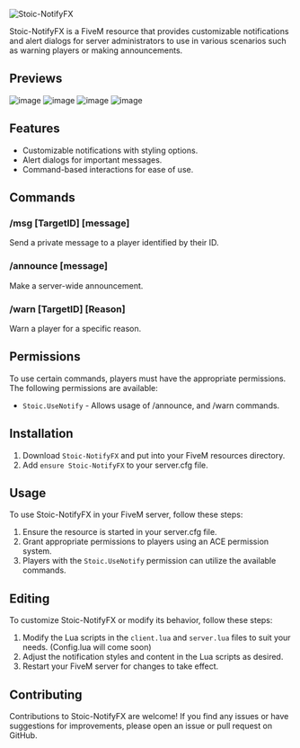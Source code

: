
![Stoic-NotifyFX](https://github.com/TheStoicBear/Stoic-NotifyFX/assets/112611821/cdad91c3-5f16-4247-b1f2-7fc69812e4a7)

Stoic-NotifyFX is a FiveM resource that provides customizable notifications and alert dialogs for server administrators to use in various scenarios such as warning players or making announcements.


## Previews
![image](https://github.com/TheStoicBear/Stoic-NotifyFX/assets/112611821/7a73f0ae-1a69-48b4-ba03-d63708b2f1d3)
![image](https://github.com/TheStoicBear/Stoic-NotifyFX/assets/112611821/1620ee76-9c01-450c-bcbe-20fab5199673)
![image](https://github.com/TheStoicBear/Stoic-NotifyFX/assets/112611821/b62b2fe9-b86d-4a83-8589-e720bc185d6b)
![image](https://github.com/TheStoicBear/Stoic-NotifyFX/assets/112611821/4cd03bd8-a32e-4c1a-b7bd-5de37fbc5d7d)




## Features

- Customizable notifications with styling options.
- Alert dialogs for important messages.
- Command-based interactions for ease of use.

## Commands

### /msg [TargetID] [message]
Send a private message to a player identified by their ID.

### /announce [message]
Make a server-wide announcement.

### /warn [TargetID] [Reason]
Warn a player for a specific reason.

## Permissions

To use certain commands, players must have the appropriate permissions. The following permissions are available:

- `Stoic.UseNotify` - Allows usage of /announce, and /warn commands.

## Installation

1. Download `Stoic-NotifyFX` and put into your FiveM resources directory.
2. Add `ensure Stoic-NotifyFX` to your server.cfg file.

## Usage

To use Stoic-NotifyFX in your FiveM server, follow these steps:

1. Ensure the resource is started in your server.cfg file.
2. Grant appropriate permissions to players using an ACE permission system.
3. Players with the `Stoic.UseNotify` permission can utilize the available commands.

## Editing

To customize Stoic-NotifyFX or modify its behavior, follow these steps:

1. Modify the Lua scripts in the `client.lua` and `server.lua` files to suit your needs. (Config.lua will come soon)
2. Adjust the notification styles and content in the Lua scripts as desired.
3. Restart your FiveM server for changes to take effect.

## Contributing

Contributions to Stoic-NotifyFX are welcome! If you find any issues or have suggestions for improvements, please open an issue or pull request on GitHub.
